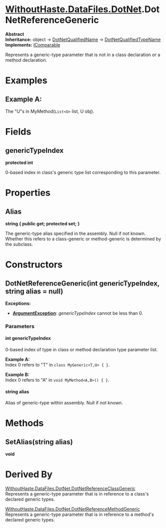 # [WithoutHaste.DataFiles.DotNet](TableOfContents.WithoutHaste.DataFiles.DotNet.md).DotNetReferenceGeneric

**Abstract**  
**Inheritance:** object → [DotNetQualifiedName](WithoutHaste.DataFiles.DotNet.DotNetQualifiedName.md) → [DotNetQualifiedTypeName](WithoutHaste.DataFiles.DotNet.DotNetQualifiedTypeName.md)  
**Implements:** [IComparable](https://docs.microsoft.com/en-us/dotnet/api/system.icomparable)  

Represents a generic-type parameter that is not in a class declaration or a method declaration.  

# Examples

## Example A:

The "U"s in MyMethod(`List<U>` list, U obj).  

# Fields

## genericTypeIndex

**protected int**  

0-based index in class's generic type list corresponding to this parameter.  

# Properties

## Alias

**string { public get; protected set; }**  

The generic-type alias specified in the assembly. Null if not known.  
Whether this refers to a class-generic or method-generic is determined by the subclass.  

# Constructors

## DotNetReferenceGeneric(int genericTypeIndex, string alias = null)

**Exceptions:**  
* **[ArgumentException](https://docs.microsoft.com/en-us/dotnet/api/system.argumentexception)**: _genericTypeIndex_ cannot be less than 0.  

### Parameters

#### int genericTypeIndex

0-based index of type in class or method declaration type parameter list.  

**Example A:**  
Index 0 refers to "T" in `class MyGeneric<T,U> { }`.  

**Example B:**  
Index 0 refers to "A" in `void MyMethod<A,B>() { }`.  

#### string alias

Alias of generic-type within assembly. Null if not known.  

# Methods

## SetAlias(string alias)

**void**  

# Derived By

[WithoutHaste.DataFiles.DotNet.DotNetReferenceClassGeneric](WithoutHaste.DataFiles.DotNet.DotNetReferenceClassGeneric.md)  
Represents a generic-type parameter that is in reference to a class's declared generic types.  

[WithoutHaste.DataFiles.DotNet.DotNetReferenceMethodGeneric](WithoutHaste.DataFiles.DotNet.DotNetReferenceMethodGeneric.md)  
Represents a generic-type parameter that is in reference to a method's declared generic types.  

